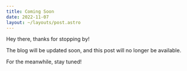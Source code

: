 ```yaml
---
title: Coming Soon
date: 2022-11-07
layout: ~/layouts/post.astro
---
```


Hey there, thanks for stopping by!

The blog will be updated soon, and this post will no longer be available.

For the meanwhile, stay tuned!
